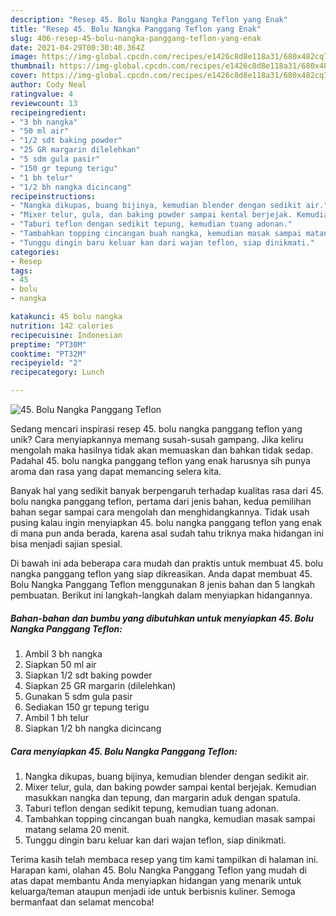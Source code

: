 ```yaml
---
description: "Resep 45. Bolu Nangka Panggang Teflon yang Enak"
title: "Resep 45. Bolu Nangka Panggang Teflon yang Enak"
slug: 406-resep-45-bolu-nangka-panggang-teflon-yang-enak
date: 2021-04-29T00:30:40.364Z
image: https://img-global.cpcdn.com/recipes/e1426c8d8e118a31/680x482cq70/45-bolu-nangka-panggang-teflon-foto-resep-utama.jpg
thumbnail: https://img-global.cpcdn.com/recipes/e1426c8d8e118a31/680x482cq70/45-bolu-nangka-panggang-teflon-foto-resep-utama.jpg
cover: https://img-global.cpcdn.com/recipes/e1426c8d8e118a31/680x482cq70/45-bolu-nangka-panggang-teflon-foto-resep-utama.jpg
author: Cody Neal
ratingvalue: 4
reviewcount: 13
recipeingredient:
- "3 bh nangka"
- "50 ml air"
- "1/2 sdt baking powder"
- "25 GR margarin dilelehkan"
- "5 sdm gula pasir"
- "150 gr tepung terigu"
- "1 bh telur"
- "1/2 bh nangka dicincang"
recipeinstructions:
- "Nangka dikupas, buang bijinya, kemudian blender dengan sedikit air."
- "Mixer telur, gula, dan baking powder sampai kental berjejak. Kemudian masukkan nangka dan tepung, dan margarin aduk dengan spatula."
- "Taburi teflon dengan sedikit tepung, kemudian tuang adonan."
- "Tambahkan topping cincangan buah nangka, kemudian masak sampai matang selama 20 menit."
- "Tunggu dingin baru keluar kan dari wajan teflon, siap dinikmati."
categories:
- Resep
tags:
- 45
- bolu
- nangka

katakunci: 45 bolu nangka 
nutrition: 142 calories
recipecuisine: Indonesian
preptime: "PT30M"
cooktime: "PT32M"
recipeyield: "2"
recipecategory: Lunch

---
```



![45. Bolu Nangka Panggang Teflon](https://img-global.cpcdn.com/recipes/e1426c8d8e118a31/680x482cq70/45-bolu-nangka-panggang-teflon-foto-resep-utama.jpg)

Sedang mencari inspirasi resep 45. bolu nangka panggang teflon yang unik? Cara menyiapkannya memang susah-susah gampang. Jika keliru mengolah maka hasilnya tidak akan memuaskan dan bahkan tidak sedap. Padahal 45. bolu nangka panggang teflon yang enak harusnya sih punya aroma dan rasa yang dapat memancing selera kita.



Banyak hal yang sedikit banyak berpengaruh terhadap kualitas rasa dari 45. bolu nangka panggang teflon, pertama dari jenis bahan, kedua pemilihan bahan segar sampai cara mengolah dan menghidangkannya. Tidak usah pusing kalau ingin menyiapkan 45. bolu nangka panggang teflon yang enak di mana pun anda berada, karena asal sudah tahu triknya maka hidangan ini bisa menjadi sajian spesial.


Di bawah ini ada beberapa cara mudah dan praktis untuk membuat 45. bolu nangka panggang teflon yang siap dikreasikan. Anda dapat membuat 45. Bolu Nangka Panggang Teflon menggunakan 8 jenis bahan dan 5 langkah pembuatan. Berikut ini langkah-langkah dalam menyiapkan hidangannya.

<!--inarticleads1-->

##### Bahan-bahan dan bumbu yang dibutuhkan untuk menyiapkan 45. Bolu Nangka Panggang Teflon:

1. Ambil 3 bh nangka
1. Siapkan 50 ml air
1. Siapkan 1/2 sdt baking powder
1. Siapkan 25 GR margarin (dilelehkan)
1. Gunakan 5 sdm gula pasir
1. Sediakan 150 gr tepung terigu
1. Ambil 1 bh telur
1. Siapkan 1/2 bh nangka dicincang




<!--inarticleads2-->

##### Cara menyiapkan 45. Bolu Nangka Panggang Teflon:

1. Nangka dikupas, buang bijinya, kemudian blender dengan sedikit air.
1. Mixer telur, gula, dan baking powder sampai kental berjejak. Kemudian masukkan nangka dan tepung, dan margarin aduk dengan spatula.
1. Taburi teflon dengan sedikit tepung, kemudian tuang adonan.
1. Tambahkan topping cincangan buah nangka, kemudian masak sampai matang selama 20 menit.
1. Tunggu dingin baru keluar kan dari wajan teflon, siap dinikmati.




Terima kasih telah membaca resep yang tim kami tampilkan di halaman ini. Harapan kami, olahan 45. Bolu Nangka Panggang Teflon yang mudah di atas dapat membantu Anda menyiapkan hidangan yang menarik untuk keluarga/teman ataupun menjadi ide untuk berbisnis kuliner. Semoga bermanfaat dan selamat mencoba!
